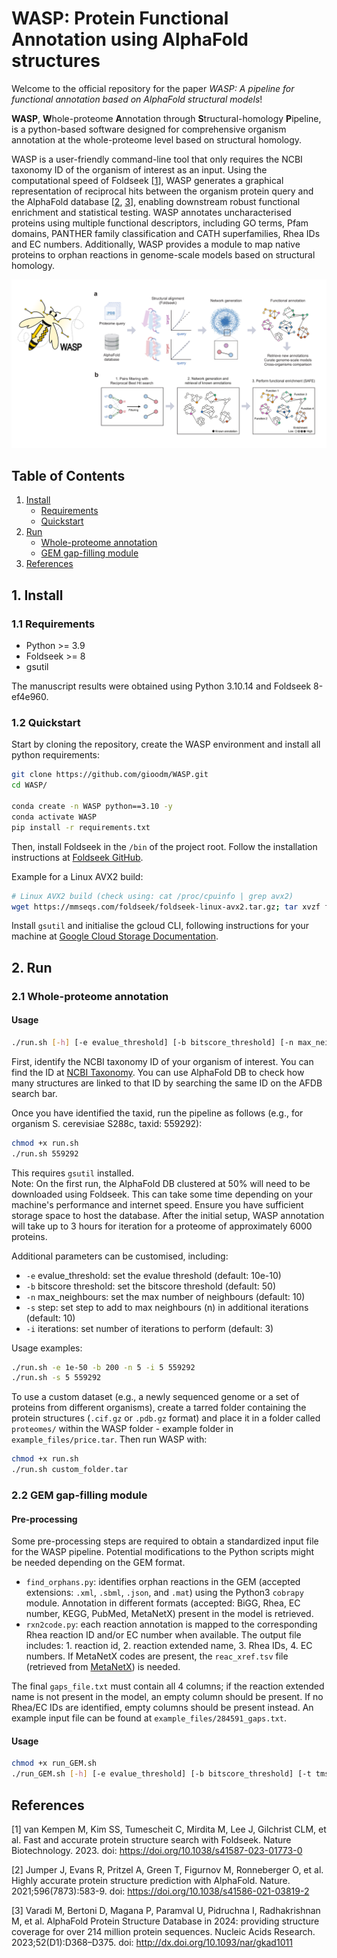 # WASP: Protein Functional Annotation using AlphaFold structures

Welcome to the official repository for the paper *WASP: A pipeline for functional annotation based on AlphaFold structural models*!

**WASP**, **W**hole-proteome **A**nnotation through **S**tructural-homology **P**ipeline, is a python-based software designed for comprehensive organism annotation at the whole-proteome level based on structural homology.

WASP is a user-friendly command-line tool that only requires the NCBI taxonomy ID of the organism of interest as an input. Using the computational speed of Foldseek [[1](https://doi.org/10.1038/s41587-023-01773-0)], WASP generates a graphical representation of reciprocal hits between the organism protein query and the AlphaFold database [[2](https://doi.org/10.1038/s41586-021-03819-2), [3](https://doi.org/10.1093/nar/gkab1061)], enabling downstream robust functional enrichment and statistical testing. WASP annotates uncharacterised proteins using multiple functional descriptors, including GO terms, Pfam domains, PANTHER family classification and CATH superfamilies, Rhea IDs and EC numbers. Additionally, WASP provides a module to map native proteins to orphan reactions in genome-scale models based on structural homology.

<p align="center">
<img src="logo.png" alt="drawing" width="800"/>
</p>

<!---
If you find WASP helpful in your research, please cite us:

    @article{,
      author = {},
      title = {},
      journal = {},
      volume = {},
      number = {},
      pages = {},
      year = {},
      doi = {},
      URL = {}
    }  
-->

## Table of Contents

1. [Install](#1-install)
   - [Requirements](#11-requirements)
   - [Quickstart](#12-quickstart)
2. [Run](#2-run)
   - [Whole-proteome annotation](#21-whole-proteome-annotation)
   - [GEM gap-filling module](#22-gem-gap-filling-module)
3. [References](#3-references)

## 1. Install

### 1.1 Requirements

- Python >= 3.9
- Foldseek >= 8
- gsutil

The manuscript results were obtained using Python 3.10.14 and Foldseek 8-ef4e960.

### 1.2 Quickstart

Start by cloning the repository, create the WASP environment and install all python requirements:

```sh
git clone https://github.com/gioodm/WASP.git
cd WASP/

conda create -n WASP python==3.10 -y
conda activate WASP
pip install -r requirements.txt
```

Then, install Foldseek in the `/bin` of the project root. Follow the installation instructions at [Foldseek GitHub](https://github.com/steineggerlab/foldseek).

Example for a Linux AVX2 build:

```sh
# Linux AVX2 build (check using: cat /proc/cpuinfo | grep avx2)
wget https://mmseqs.com/foldseek/foldseek-linux-avx2.tar.gz; tar xvzf foldseek-linux-avx2.tar.gz; export PATH=$(pwd)/foldseek/bin/:$PATH

```

Install `gsutil` and initialise the gcloud CLI, following instructions for your machine at [Google Cloud Storage Documentation](https://cloud.google.com/storage/docs/gsutil_install).

## 2. Run

### 2.1 Whole-proteome annotation

#### Usage

```sh
./run.sh [-h] [-e evalue_threshold] [-b bitscore_threshold] [-n max_neighbours] [-N max_neighbours_NaN] taxid
```

First, identify the NCBI taxonomy ID of your organism of interest. You can find the ID at [NCBI Taxonomy](https://www.ncbi.nlm.nih.gov/taxonomy). You can use AlphaFold DB to check how many structures are linked to that ID by searching the same ID on the AFDB search bar.

Once you have identified the taxid, run the pipeline as follows (e.g., for organism S. cerevisiae S288c, taxid: 559292):

```sh
chmod +x run.sh
./run.sh 559292
```

This requires `gsutil` installed.    
Note: On the first run, the AlphaFold DB clustered at 50% will need to be downloaded using Foldseek. This can take some time depending on your machine's performance and internet speed. Ensure you have sufficient storage space to host the database. After the initial setup, WASP annotation will take up to 3 hours for iteration for a proteome of approximately 6000 proteins.

Additional parameters can be customised, including:

- `-e` evalue_threshold: set the evalue threshold (default: 10e-10)
- `-b` bitscore threshold: set the bitscore threshold (default: 50)
- `-n` max_neighbours: set the max number of neighbours (default: 10)
- `-s` step: set step to add to max neighbours (n) in additional iterations (default: 10)
- `-i` iterations: set number of iterations to perform (default: 3)

Usage examples:

```sh
./run.sh -e 1e-50 -b 200 -n 5 -i 5 559292
./run.sh -s 5 559292
```

To use a custom dataset (e.g., a newly sequenced genome or a set of proteins from different organisms), create a tarred folder containing the protein structures (`.cif.gz` or `.pdb.gz` format) and place it in a folder called `proteomes/` within the WASP folder - example folder in `example_files/price.tar`. Then run WASP with:

```sh
chmod +x run.sh
./run.sh custom_folder.tar
```

### 2.2 GEM gap-filling module

#### Pre-processing

Some pre-processing steps are required to obtain a standardized input file for the WASP pipeline. Potential modifications to the Python scripts might be needed depending on the GEM format.

- `find_orphans.py`: identifies orphan reactions in the GEM (accepted extensions: `.xml`, `.sbml`, `.json`, and `.mat`) using the Python3 `cobrapy` module. Annotation in different formats (accepted: BiGG, Rhea, EC number, KEGG, PubMed, MetaNetX) present in the model is retrieved.
- `rxn2code.py`: each reaction annotation is mapped to the corresponding Rhea reaction ID and/or EC number when available. The output file includes: 1. reaction id, 2. reaction extended name, 3. Rhea IDs, 4. EC numbers.
  If MetaNetX codes are present, the `reac_xref.tsv` file (retrieved from [MetaNetX](https://www.metanetx.org/mnxdoc/mnxref.html)) is needed.

The final `gaps_file.txt` must contain all 4 columns; if the reaction extended name is not present in the model, an empty column should be present. If no Rhea/EC IDs are identified, empty columns should be present instead. An example input file can be found at `example_files/284591_gaps.txt`.

#### Usage

```sh
chmod +x run_GEM.sh
./run_GEM.sh [-h] [-e evalue_threshold] [-b bitscore_threshold] [-t tmscore] taxid gaps_file.txt
```

## References

[1] van Kempen M, Kim SS, Tumescheit C, Mirdita M, Lee J, Gilchrist CLM, et al. Fast and accurate protein structure
search with Foldseek. Nature Biotechnology. 2023. doi: https://doi.org/10.1038/s41587-023-01773-0

[2] Jumper J, Evans R, Pritzel A, Green T, Figurnov M, Ronneberger O, et al. Highly accurate protein structure prediction
with AlphaFold. Nature. 2021;596(7873):583-9. doi: https://doi.org/10.1038/s41586-021-03819-2

[3] Varadi M, Bertoni D, Magana P, Paramval U, Pidruchna I, Radhakrishnan M, et al. AlphaFold Protein Structure Database in 2024: providing structure coverage for over 214 million protein sequences. Nucleic Acids Research. 2023;52(D1):D368–D375. doi: http://dx.doi.org/10.1093/nar/gkad1011
